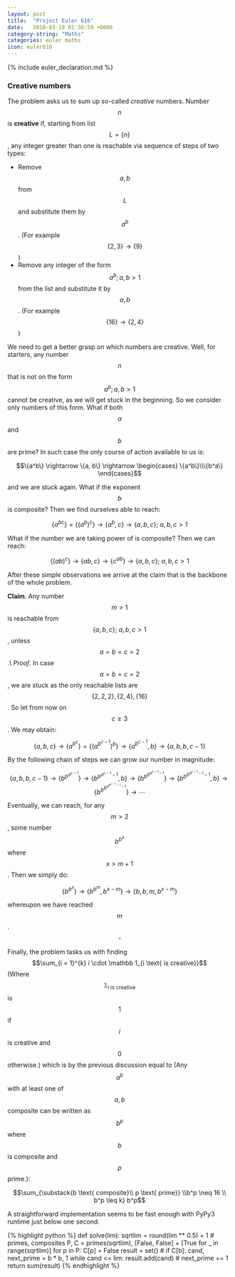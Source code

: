 ```yaml
---
layout: post
title:  "Project Euler 616"
date:   2018-03-18 01:36:59 +0000
category-string: "Maths"
categories: euler maths
icon: euler616
---
```


{% include euler_declaration.md %}

### Creative numbers

The problem asks us to sum up so-called _creative_ numbers.
Number $$n$$ is __creative__ if, starting from list $$L = \{n\}$$, any integer greater than one is reachable via sequence of steps of two types:
- Remove $$a, b$$ from $$L$$ and substitute them by $$a^b$$. (For example $$\{2,3\} \rightarrow \{9\} $$)
- Remove any integer of the form $$a^b; a, b > 1$$ from the list and substitute it by $$a, b$$. (For example $$\{16\} \rightarrow \{2, 4\}$$)

We need to get a better grasp on which numbers are creative. Well, for starters, any number $$n$$ that is not on the form $$a^b; a, b > 1$$ cannot be creative, as we will get stuck in the beginning. So we consider only numbers of this form. What if both $$a$$ and $$b$$ are prime? In such case the only course of action available to us is:

$$\{a^b\} \rightarrow \{a, b\} \rightarrow \begin{cases} \{a^b\}\\\{b^a\} \end{cases}$$

  and we are stuck again. What if the exponent $$b$$ is composite? Then we find ourselves able to reach:

$$\{a^{bc} \} = \{ (a^b)^c\} \rightarrow \{a^b, c\} \rightarrow \{a, b, c\};\ a,b,c > 1$$

What if the number we are taking power of is composite? Then we can reach:

 $$\{(ab)^c\} \rightarrow \{ ab, c\} \rightarrow \{c^{ab}\} \rightarrow \{a, b, c\};\ a,b,c > 1$$

After these simple observations we arrive at the claim that is the backbone of the whole problem.


__Claim__. Any number $$m > 1$$ is reachable from $$\{a, b, c\};\ a,b,c > 1$$, unless $$a = b = c = 2$$.\\
_Proof_. In case $$a = b = c = 2$$, we are stuck as the only reachable lists are $$\{2,2,2\}, \{2, 4\}, \{16\}$$. So let from now on $$c \geq 3$$. We may obtain:

$$ \{a, b, c\} \rightarrow \{a^{b^c}\} = \{(a^{b^{c-1}})^b\} \rightarrow \{a^{b^{c-1}}, b\} \rightarrow \{a, b, b, c-1\}$$

By the following chain of steps we can grow our number in magnitude:

$$ \{a, b, b, c-1\} \rightarrow \{b^{b^{a^{c-1}}}\} \rightarrow \{b^{b^{a^{c-1} -1}}, b\} \rightarrow \{b^{b^{b^{a^{c-1} -1}}}\} \rightarrow \{b^{b^{b^{a^{c-1} -1} -1}}, b\} \rightarrow  \{b^{b^{b^{b^{a^{c-1} -1} -1}}}\} \rightarrow \cdots $$

Eventually, we can reach, for any $$m > 2$$, some number $$b^{b^x}$$ where $$x > m + 1$$. Then we simply do:

$$ \{b^{b^x}\} \rightarrow \{b^{b^m}, b^{x - m}\} \rightarrow \{b, b, m, b^{x - m}\} $$

whereupon we have reached $$m$$. $$\square$$

Finally, the problem tasks us with finding $$\sum_{i = 1}^{k} i \cdot \mathbb 1_{i \text{ is creative}}$$ (Where $$\mathbb 1_{i \text{ is creative}}$$ is $$1$$ if $$i$$ is creative and $$0$$ otherwise.) which is by the previous discussion equal to (Any $$a^b$$ with at least one of $$a, b$$ composite can be written as $$b^p$$ where $$b$$ is composite and $$p$$ prime.):

$$\sum_{\substack{b \text{ composite}\\ p \text{ prime}} \\b^p \neq 16 \\ b^p \leq k} b^p$$

A straightforward implementation seems to be fast enough with PyPy3 runtime just below one second.

{% highlight python %}
def solve(lim):
    sqrtlim = round(lim ** 0.5) + 1
    # primes, composites
    P, C = primes(sqrtlim), [False, False] + [True for _ in range(sqrtlim)]
    for p in P:
        C[p] = False
    result = set()
    # <REMOVED>
        if C[b]:
            cand, next_prime = b * b, 1
            while cand <= lim:
                result.add(cand)
                # <REMOVED>
                next_prime += 1
    return sum(result)
{% endhighlight %}
